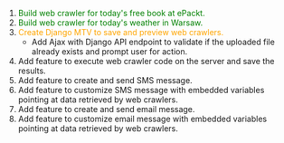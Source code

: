 1. <span style="color:green">Build web crawler for today's free book at ePackt.</span>
1. <span style="color:green">Build web crawler for today's weather in Warsaw.</span>
1. <span style="color:orange">Create Django MTV to save and preview web crawlers.</span>
    * Add Ajax with Django API endpoint to validate if the uploaded file already exists and prompt user for action.
1. Add feature to execute web crawler code on the server and save the results.
1. Add feature to create and send SMS message.
1. Add feature to customize SMS message with embedded variables pointing at data retrieved by web crawlers.
1. Add feature to create and send email message.
1. Add feature to customize email message with embedded variables pointing at data retrieved by web crawlers.

